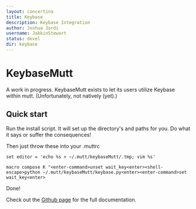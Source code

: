 ```yaml
---
layout: concertina
title: Keybase
description: Keybase Integration
author: Joshua Jordi
username: JakkinStewart
status: devel
dir: keybase
---
```


# KeybaseMutt

A work in progress. KeybaseMutt exists to let its users utilize Keybase within mutt. (Unfortunately, not natively (yet).)

## Quick start

Run the install script. It will set up the directory's and paths for you. Do what it says or suffer the consequences!

Then just throw these into your .muttrc

`set editor = 'echo %s > ~/.mutt/keybaseMutt/.tmp; vim %s'`

`macro compose K "<enter-command>unset wait_key<enter><shell-escape>python ~/.mutt/keybaseMutt/keybase.py<enter><enter-command>set wait_key<enter>`

Done!

Check out the [Github page](https://github.com/neomutt/neomutt/tree/neomutt/contrib/keybase) for the full documentation.
